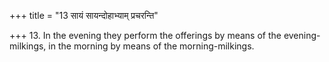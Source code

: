 +++
title = "13 सायं सायन्दोहाभ्याम् प्रचरन्ति"

+++
13. In the evening they perform the offerings by means of the evening-milkings, in the morning by means of the morning-milkings.  
